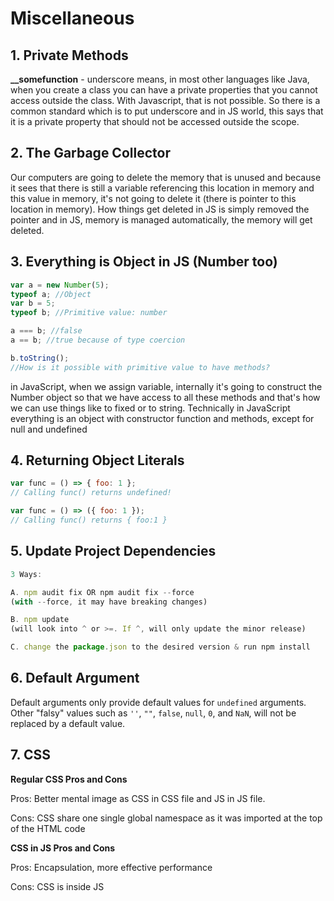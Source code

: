 # Miscellaneous

## 1. Private Methods

**\_\_somefunction** - underscore means, in most other languages like Java, when you create a class you can have a private properties that you cannot access outside the class. With Javascript, that is not possible. So there is a common standard which is to put underscore and in JS world, this says that it is a private property that should not be accessed outside the scope.

## 2. The Garbage Collector

Our computers are going to delete the memory that is unused and because it sees that there is still a variable referencing this location in memory and this value in memory, it's not going to delete it \(there is pointer to this location in memory\). How things get deleted in JS is simply removed the pointer and in JS, memory is managed automatically, the memory will get deleted.

## 3. Everything is Object in JS \(Number too\)

```javascript
var a = new Number(5);
typeof a; //Object
var b = 5;
typeof b; //Primitive value: number

a === b; //false
a == b; //true because of type coercion

b.toString(); 
//How is it possible with primitive value to have methods?
```

in JavaScript, when we assign variable, internally it's going to construct the Number object so that we have access to all these methods and that's how we can use things like to fixed or to string. Technically in JavaScript everything is an object with constructor function and methods, except for null and undefined

## 4. Returning Object Literals

```javascript
var func = () => { foo: 1 };
// Calling func() returns undefined!

var func = () => ({ foo: 1 });
// Calling func() returns { foo:1 }
```

## 5. Update Project Dependencies

```javascript
3 Ways:

A. npm audit fix OR npm audit fix --force
(with --force, it may have breaking changes)

B. npm update 
(will look into ^ or >=. If ^, will only update the minor release)

C. change the package.json to the desired version & run npm install
```

## 6. Default Argument

Default arguments only provide default values for `undefined` arguments. Other "falsy" values such as `''`, `""`, `false`, `null`, `0`, and `NaN`, will not be replaced by a default value.

## 7. CSS

**Regular CSS Pros and Cons**

Pros: Better mental image as CSS in CSS file and JS in JS file. 

Cons: CSS share one single global namespace as it was imported at the top of the HTML code

**CSS in JS Pros and Cons**

Pros: Encapsulation, more effective performance

Cons: CSS is inside JS

